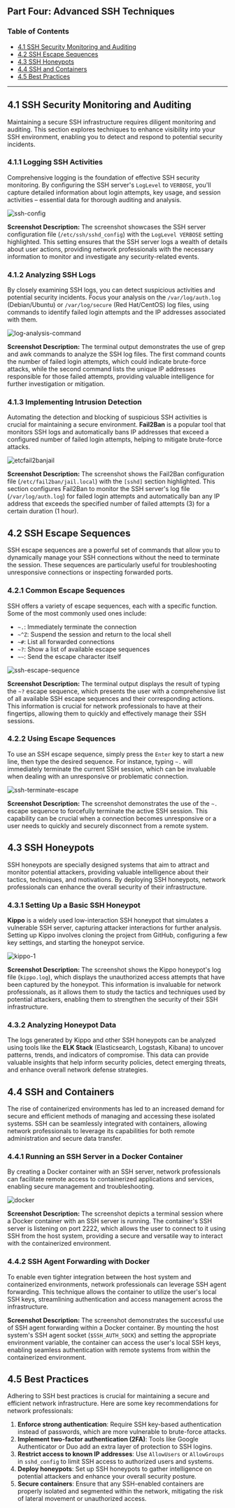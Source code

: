## Part Four: Advanced SSH Techniques

### Table of Contents

- [4.1 SSH Security Monitoring and Auditing](#41-ssh-security-monitoring-and-auditing)
- [4.2 SSH Escape Sequences](#42-ssh-escape-sequences)
- [4.3 SSH Honeypots](#43-ssh-honeypots)
- [4.4 SSH and Containers](#44-ssh-and-containers)
- [4.5 Best Practices](#45-best-practices)

---

## 4.1 SSH Security Monitoring and Auditing

Maintaining a secure SSH infrastructure requires diligent monitoring and auditing. This section explores techniques to enhance visibility into your SSH environment, enabling you to detect and respond to potential security incidents.

### 4.1.1 Logging SSH Activities

Comprehensive logging is the foundation of effective SSH security monitoring. By configuring the SSH server's `LogLevel` to `VERBOSE`, you'll capture detailed information about login attempts, key usage, and session activities – essential data for thorough auditing and analysis.

![ssh-config](https://github.com/user-attachments/assets/ddd8b7eb-3fe3-45aa-885a-6260548c9fc5)

**Screenshot Description:** The screenshot showcases the SSH server configuration file (`/etc/ssh/sshd_config`) with the `LogLevel VERBOSE` setting highlighted. This setting ensures that the SSH server logs a wealth of details about user actions, providing network professionals with the necessary information to monitor and investigate any security-related events.

### 4.1.2 Analyzing SSH Logs

By closely examining SSH logs, you can detect suspicious activities and potential security incidents. Focus your analysis on the `/var/log/auth.log` (Debian/Ubuntu) or `/var/log/secure` (Red Hat/CentOS) log files, using commands to identify failed login attempts and the IP addresses associated with them.

![log-analysis-command](https://github.com/user-attachments/assets/ddd8b7eb-3fe3-45aa-885a-6260548c9fc5)

**Screenshot Description:** The terminal output demonstrates the use of grep and awk commands to analyze the SSH log files. The first command counts the number of failed login attempts, which could indicate brute-force attacks, while the second command lists the unique IP addresses responsible for those failed attempts, providing valuable intelligence for further investigation or mitigation.

### 4.1.3 Implementing Intrusion Detection

Automating the detection and blocking of suspicious SSH activities is crucial for maintaining a secure environment. **Fail2Ban** is a popular tool that monitors SSH logs and automatically bans IP addresses that exceed a configured number of failed login attempts, helping to mitigate brute-force attacks.

![etcfail2banjail](https://github.com/user-attachments/assets/ff7cc96a-0334-4359-9ddc-53e29d25ad4d)

**Screenshot Description:** The screenshot shows the Fail2Ban configuration file (`/etc/fail2ban/jail.local`) with the `[sshd]` section highlighted. This section configures Fail2Ban to monitor the SSH server's log file (`/var/log/auth.log`) for failed login attempts and automatically ban any IP address that exceeds the specified number of failed attempts (3) for a certain duration (1 hour).

## 4.2 SSH Escape Sequences

SSH escape sequences are a powerful set of commands that allow you to dynamically manage your SSH connections without the need to terminate the session. These sequences are particularly useful for troubleshooting unresponsive connections or inspecting forwarded ports.

### 4.2.1 Common Escape Sequences

SSH offers a variety of escape sequences, each with a specific function. Some of the most commonly used ones include:

- `~.`: Immediately terminate the connection
- `~^Z`: Suspend the session and return to the local shell
- `~#`: List all forwarded connections
- `~?`: Show a list of available escape sequences
- `~~`: Send the escape character itself

![ssh-escape-sequence](https://github.com/user-attachments/assets/ddd8b7eb-3fe3-45aa-885a-6260548c9fc5)

**Screenshot Description:** The terminal output displays the result of typing the `~?` escape sequence, which presents the user with a comprehensive list of all available SSH escape sequences and their corresponding actions. This information is crucial for network professionals to have at their fingertips, allowing them to quickly and effectively manage their SSH sessions.

### 4.2.2 Using Escape Sequences

To use an SSH escape sequence, simply press the `Enter` key to start a new line, then type the desired sequence. For instance, typing `~.` will immediately terminate the current SSH session, which can be invaluable when dealing with an unresponsive or problematic connection.

![ssh-terminate-escape](https://github.com/user-attachments/assets/ddd8b7eb-3fe3-45aa-885a-6260548c9fc5)

**Screenshot Description:** The screenshot demonstrates the use of the `~.` escape sequence to forcefully terminate the active SSH session. This capability can be crucial when a connection becomes unresponsive or a user needs to quickly and securely disconnect from a remote system.

## 4.3 SSH Honeypots

SSH honeypots are specially designed systems that aim to attract and monitor potential attackers, providing valuable intelligence about their tactics, techniques, and motivations. By deploying SSH honeypots, network professionals can enhance the overall security of their infrastructure.

### 4.3.1 Setting Up a Basic SSH Honeypot

**Kippo** is a widely used low-interaction SSH honeypot that simulates a vulnerable SSH server, capturing attacker interactions for further analysis. Setting up Kippo involves cloning the project from GitHub, configuring a few key settings, and starting the honeypot service.

![kippo-1](https://github.com/user-attachments/assets/ff329295-21fc-42be-a85d-b9365ea91932)

**Screenshot Description:** The screenshot shows the Kippo honeypot's log file (`kippo.log`), which displays the unauthorized access attempts that have been captured by the honeypot. This information is invaluable for network professionals, as it allows them to study the tactics and techniques used by potential attackers, enabling them to strengthen the security of their SSH infrastructure.

### 4.3.2 Analyzing Honeypot Data

The logs generated by Kippo and other SSH honeypots can be analyzed using tools like the **ELK Stack** (Elasticsearch, Logstash, Kibana) to uncover patterns, trends, and indicators of compromise. This data can provide valuable insights that help inform security policies, detect emerging threats, and enhance overall network defense strategies.

## 4.4 SSH and Containers

The rise of containerized environments has led to an increased demand for secure and efficient methods of managing and accessing these isolated systems. SSH can be seamlessly integrated with containers, allowing network professionals to leverage its capabilities for both remote administration and secure data transfer.

### 4.4.1 Running an SSH Server in a Docker Container

By creating a Docker container with an SSH server, network professionals can facilitate remote access to containerized applications and services, enabling secure management and troubleshooting.

![docker](https://github.com/user-attachments/assets/56dd2384-b9a3-41f4-b72d-7cdf68ad45f6)

**Screenshot Description:** The screenshot depicts a terminal session where a Docker container with an SSH server is running. The container's SSH server is listening on port 2222, which allows the user to connect to it using SSH from the host system, providing a secure and versatile way to interact with the containerized environment.

### 4.4.2 SSH Agent Forwarding with Docker

To enable even tighter integration between the host system and containerized environments, network professionals can leverage SSH agent forwarding. This technique allows the container to utilize the user's local SSH keys, streamlining authentication and access management across the infrastructure.

**Screenshot Description:** The screenshot demonstrates the successful use of SSH agent forwarding within a Docker container. By mounting the host system's SSH agent socket (`$SSH_AUTH_SOCK`) and setting the appropriate environment variable, the container can access the user's local SSH keys, enabling seamless authentication with remote systems from within the containerized environment.

## 4.5 Best Practices

Adhering to SSH best practices is crucial for maintaining a secure and efficient network infrastructure. Here are some key recommendations for network professionals:

1. **Enforce strong authentication**: Require SSH key-based authentication instead of passwords, which are more vulnerable to brute-force attacks.
2. **Implement two-factor authentication (2FA)**: Tools like Google Authenticator or Duo add an extra layer of protection to SSH logins.
3. **Restrict access to known IP addresses**: Use `AllowUsers` or `AllowGroups` in `sshd_config` to limit SSH access to authorized users and systems.
4. **Deploy honeypots**: Set up SSH honeypots to gather intelligence on potential attackers and enhance your overall security posture.
5. **Secure containers**: Ensure that any SSH-enabled containers are properly isolated and segmented within the network, mitigating the risk of lateral movement or unauthorized access.
